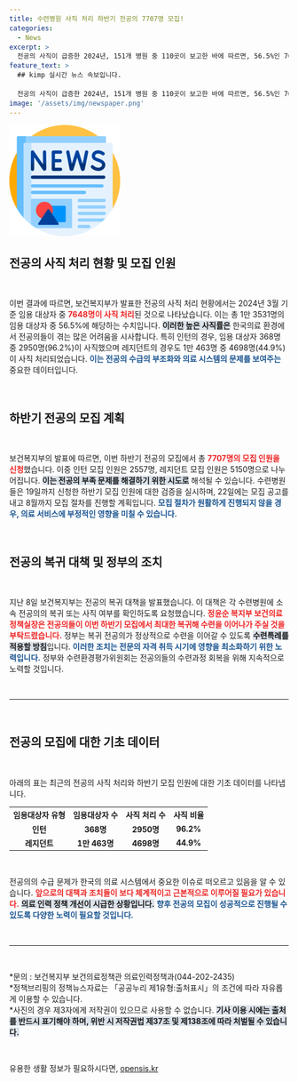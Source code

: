 ```yaml
---
title: 수련병원 사직 처리 하반기 전공의 7707명 모집!
categories:
  - News
excerpt: >
  전공의 사직이 급증한 2024년, 151개 병원 중 110곳이 보고한 바에 따르면, 56.5%인 7648명이 사직했다. 복지부는 하반기 모집 인원 7707명으로 전공의 복귀를 촉구, 전문의 자격 취득 지연 최소화를 위한 조치를 마련했다.
feature_text: >
  ## kimp 실시간 뉴스 속보입니다.

  전공의 사직이 급증한 2024년, 151개 병원 중 110곳이 보고한 바에 따르면, 56.5%인 7648명이 사직했다. 복지부는 하반기 모집 인원 7707명으로 전공의 복귀를 촉구, 전문의 자격 취득 지연 최소화를 위한 조치를 마련했다.
image: '/assets/img/newspaper.png'
---
```


<p><img src="/assets/img/newspaper.png" alt="kimplant 속보" /></p>

<h2 data-ke-size="size26">전공의 사직 처리 현황 및 모집 인원</h2>

<p data-ke-size="size16">&nbsp;</p>

<p>이번 결과에 따르면, 보건복지부가 발표한 전공의 사직 처리 현황에서는 2024년 3월 기준 임용 대상자 중 <b><span style="color: #ee2323;">7648명이 사직 처리</span></b>된 것으로 나타났습니다. 이는 총 1만 3531명의 임용 대상자 중 56.5%에 해당하는 수치입니다. <b><span style="background-color: #21538527;">이러한 높은 사직률은</span></b> 한국의료 환경에서 전공의들이 겪는 많은 어려움을 시사합니다. 특히 인턴의 경우, 임용 대상자 368명 중 2950명(96.2%)이 사직했으며 레지던트의 경우도 1만 463명 중 4698명(44.9%)이 사직 처리되었습니다. <b><span style="color: #1a5490;">이는 전공의 수급의 부조화와 의료 시스템의 문제를 보여주는</span></b> 중요한 데이터입니다.</p>

<p data-ke-size="size16">&nbsp;</p>

<h2 data-ke-size="size26">하반기 전공의 모집 계획</h2>

<p data-ke-size="size16">&nbsp;</p>

<p>보건복지부의 발표에 따르면, 이번 하반기 전공의 모집에서 총 <b><span style="color: #ee2323;">7707명의 모집 인원을 신청</span></b>했습니다. 이중 인턴 모집 인원은 2557명, 레지던트 모집 인원은 5150명으로 나누어집니다. <b><span style="background-color: #21538527;">이는 전공의 부족 문제를 해결하기 위한 시도로</span></b> 해석될 수 있습니다. 수련병원들은 19일까지 신청한 하반기 모집 인원에 대한 검증을 실시하며, 22일에는 모집 공고를 내고 8월까지 모집 절차를 진행할 계획입니다. <b><span style="color: #1a5490;">모집 절차가 원활하게 진행되지 않을 경우, 의료 서비스에 부정적인 영향을 미칠 수 있습니다.</span></b></p>

<p data-ke-size="size16">&nbsp;</p>

<h2 data-ke-size="size26">전공의 복귀 대책 및 정부의 조치</h2>

<p data-ke-size="size16">&nbsp;</p>

<p>지난 8일 보건복지부는 전공의 복귀 대책을 발표했습니다. 이 대책은 각 수련병원에 소속 전공의의 복귀 또는 사직 여부를 확인하도록 요청했습니다. <b><span style="color: #ee2323;">정윤순 복지부 보건의료정책실장은 전공의들이 이번 하반기 모집에서 최대한 복귀해 수련을 이어나가 주실 것을 부탁드렸습니다.</span></b> 정부는 복귀 전공의가 정상적으로 수련을 이어갈 수 있도록 <b><span style="background-color: #21538527;">수련특례를 적용할 방침</span></b>입니다. <b><span style="color: #1a5490;">이러한 조치는 전문의 자격 취득 시기에 영향을 최소화하기 위한 노력입니다.</span></b> 정부와 수련환경평가위원회는 전공의들의 수련과정 회복을 위해 지속적으로 노력할 것입니다.</p>

<p data-ke-size="size16">&nbsp;</p>

<hr />

<p data-ke-size="size16">&nbsp;</p>

<h2 data-ke-size="size26">전공의 모집에 대한 기초 데이터</h2>

<p data-ke-size="size16">&nbsp;</p>

<p>아래의 표는 최근의 전공의 사직 처리와 하반기 모집 인원에 대한 기초 데이터를 나타냅니다.</p>

<table style="width: 100%;">
    <tr>
        <th style="text-align: center; height: 17px;"><b>임용대상자 유형</b></th>
        <th style="text-align: center; height: 17px;"><b>임용대상자 수</b></th>
        <th style="text-align: center; height: 17px;"><b>사직 처리 수</b></th>
        <th style="text-align: center; height: 17px;"><b>사직 비율</b></th>
    </tr>
    <tr>
        <td style="text-align: center; height: 17px;"><b>인턴</b></td>
        <td style="text-align: center; height: 17px;"><b>368명</b></td>
        <td style="text-align: center; height: 17px;"><b>2950명</b></td>
        <td style="text-align: center; height: 17px;"><b>96.2%</b></td>
    </tr>
    <tr>
        <td style="text-align: center; height: 17px;"><b>레지던트</b></td>
        <td style="text-align: center; height: 17px;"><b>1만 463명</b></td>
        <td style="text-align: center; height: 17px;"><b>4698명</b></td>
        <td style="text-align: center; height: 17px;"><b>44.9%</b></td>
    </tr>
</table>

<p data-ke-size="size16">&nbsp;</p>

<p>전공의의 수급 문제가 한국의 의료 시스템에서 중요한 이슈로 떠오르고 있음을 알 수 있습니다. <b><span style="color: #ee2323;">앞으로의 대책과 조치들이 보다 체계적이고 근본적으로 이루어질 필요가 있습니다.</span></b> <b><span style="background-color: #21538527;">의료 인력 정책 개선이 시급한 상황입니다.</span></b> <b><span style="color: #1a5490;">향후 전공의 모집이 성공적으로 진행될 수 있도록 다양한 노력이 필요할 것입니다.</span></b></p>

<p data-ke-size="size16">&nbsp;</p>

<hr />

<p data-ke-size="size16">&nbsp;</p>

<p>*문의 : 보건복지부 보건의료정책관 의료인력정책과(044-202-2435)<br />
*정책브리핑의 정책뉴스자료는 「공공누리 제1유형:출처표시」의 조건에 따라 자유롭게 이용할 수 있습니다.<br />
*사진의 경우 제3자에게 저작권이 있으므로 사용할 수 없습니다. <b><span style="background-color: #21538527;">기사 이용 시에는 출처를 반드시 표기해야 하며, 위반 시 저작권법 제37조 및 제138조에 따라 처벌될 수 있습니다.</span></b></p>

<p data-ke-size="size16">&nbsp;</p>
유용한 생활 정보가 필요하시다면, <a href="https://opensis.kr" rel="dofollow">opensis.kr</a>


